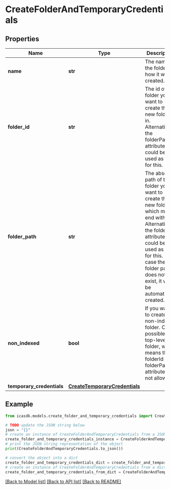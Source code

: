 # CreateFolderAndTemporaryCredentials


## Properties

Name | Type | Description | Notes
------------ | ------------- | ------------- | -------------
**name** | **str** | The name of the folder as how it will be created. | 
**folder_id** | **str** | The id of the folder you want to create this new folder in. Alternatively, the folderPath attribute could be used as well for this. | [optional] 
**folder_path** | **str** | The absolute path of the folder you want to create this new folder in which must end with &#39;/&#39;. Alternatively, the folderId attribute could be used as well for this. In case the folder path does not yet exist, it will be automatically created. | [optional] 
**non_indexed** | **bool** | If you want to create a non-indexed folder. Only possible as a top-level folder, which means the folderId and folderPath attributes are not allowed. | [optional] [default to False]
**temporary_credentials** | [**CreateTemporaryCredentials**](CreateTemporaryCredentials.md) |  | [optional] 

## Example

```python
from icasdk.models.create_folder_and_temporary_credentials import CreateFolderAndTemporaryCredentials

# TODO update the JSON string below
json = "{}"
# create an instance of CreateFolderAndTemporaryCredentials from a JSON string
create_folder_and_temporary_credentials_instance = CreateFolderAndTemporaryCredentials.from_json(json)
# print the JSON string representation of the object
print(CreateFolderAndTemporaryCredentials.to_json())

# convert the object into a dict
create_folder_and_temporary_credentials_dict = create_folder_and_temporary_credentials_instance.to_dict()
# create an instance of CreateFolderAndTemporaryCredentials from a dict
create_folder_and_temporary_credentials_from_dict = CreateFolderAndTemporaryCredentials.from_dict(create_folder_and_temporary_credentials_dict)
```
[[Back to Model list]](../README.md#documentation-for-models) [[Back to API list]](../README.md#documentation-for-api-endpoints) [[Back to README]](../README.md)


